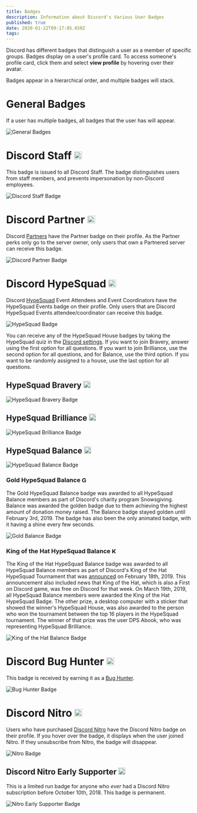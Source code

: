 ```yaml
---
title: Badges
description: Information about Discord's Various User Badges
published: true
date: 2020-01-22T09:17:05.650Z
tags: 
---
```


Discord has different badges that distinguish a user as a member of specific groups. Badges display on a user's profile card. To access someone's profile card, click them and select **view profile** by hovering over their avatar. 

Badges appear in a hierarchical order, and multiple badges will stack.

# General Badges
If a user has multiple badges, all badges that the user has will appear.

![General Badges](https://github.com/DiscordiaWiki/wiki/blob/master/uploads/badges/generalbadges.png?raw=true "A General Overview of Badges")

# Discord Staff <img src="https://github.com/DiscordiaWiki/wiki/blob/master/uploads/icons/discord-staff.png?raw=true" alt="Discord Staff Badge" width="21" height="21"/>
This badge is issued to all Discord Staff. The badge distinguishes users from staff members, and prevents impersonation by non-Discord employees.

![Discord Staff Badge](https://github.com/DiscordiaWiki/wiki/blob/master/uploads/badges/newstaffbadge.png?raw=true "A Staff Member's Badge")

# Discord Partner <img src="https://github.com/DiscordiaWiki/wiki/blob/master/uploads/icons/partner.png?raw=true" alt="Discord Partner Badge" width="21" height="21"/>
Discord [Partners](/partner) have the Partner badge on their profile. As the Partner perks only go to the server owner, only users that own a Partnered server can receive this badge.

![Discord Partner Badge](https://github.com/DiscordiaWiki/wiki/blob/master/uploads/badges/newpartnerbadge.png?raw=true "A Discord Partner Badge")

# Discord HypeSquad <img src="https://github.com/DiscordiaWiki/wiki/blob/master/uploads/icons/hypesquad.png?raw=true" alt="HypeSquad Badge" width="21" height="21"/>
Discord [HypeSquad](/hypesquad) Event Attendees and Event Coordinators have the HypeSquad Events badge on their profile. Only users that are Discord HypeSquad Events attendee/coordinator can receive this badge. 

![HypeSquad Badge](https://github.com/DiscordiaWiki/wiki/blob/master/uploads/badges/newhypesquadbadge.png?raw=true "A HypeSquad Event Member's Badge")

You can receive any of the HypeSquad House badges by taking the HypeSquad quiz in the [Discord settings](https://discordapp.com/settings/hypesquad-online). If you want to join Bravery, answer using the first option for all questions. If you want to join Brilliance, use the second option for all questions, and for Balance, use the third option. If you want to be randomly assigned to a house, use the last option for all questions.

## HypeSquad Bravery  <img src="https://github.com/DiscordiaWiki/wiki/blob/master/uploads/icons/hs-bravery.png?raw=true" alt="HypeSquad Bravery Badge" width="19" height="19"/>

![HypeSquad Bravery Badge](https://github.com/DiscordiaWiki/wiki/blob/master/uploads/badges/hypesquadbravery.png?raw=true "HypeSquad Bravery Badge")

## HypeSquad Brilliance <img src="https://github.com/DiscordiaWiki/wiki/blob/master/uploads/icons/hs-brilliance.png?raw=true" alt="HypeSquad Brilliance Badge" width="19" height="19"/>

![HypeSquad Brilliance Badge](https://github.com/DiscordiaWiki/wiki/blob/master/uploads/badges/hypesquadbrilliance.png?raw=true "HypeSquad Brilliance Badge")

## HypeSquad Balance <img src="https://github.com/DiscordiaWiki/wiki/blob/master/uploads/icons/hs-balance.png?raw=true" alt="HypeSquad Balance Badge" width="19" height="19"/>

![HypeSquad Balance Badge](https://github.com/DiscordiaWiki/wiki/blob/master/uploads/badges/hypesquadbalance.png?raw=true "HypeSquad Balance Badge")

### Gold HypeSquad Balance <img src="https://github.com/DiscordiaWiki/wiki/blob/master/uploads/icons/snowsgiving-balance.png?raw=true" alt="Gold Balance Badge" width="15" height="15"/>

The Gold HypeSquad Balance badge was awarded to all HypeSquad Balance members as part of Discord's charity program Snowsgiving. Balance was awarded the golden badge due to them achieving the highest amount of donation money raised. The Balance badge stayed golden until February 3rd, 2019. The badge has also been the only animated badge, with it having a shine every few seconds.

![Gold Balance Badge](https://github.com/DiscordiaWiki/wiki/blob/master/uploads/badges/gold-balance.png?raw=true "Gold Balance Badge")

### King of the Hat HypeSquad Balance <img src="https://github.com/DiscordiaWiki/wiki/blob/master/uploads/icons/koth-balance.png?raw=true" alt="King of the Hat Balance Badge" width="15" height="15"/>

The King of the Hat HypeSquad Balance badge was awarded to all HypeSquad Balance members as part of Discord's King of the Hat HypeSquad Tournament that was [announced](https://medium.com/king-of-the-hat/hat-is-free-this-week-and-this-week-only-v-f9fa0987688b) on February 18th, 2019. This announcement also included news that King of the Hat, which is also a First on Discord game, was free on Discord for that week. On March 19th, 2019, all HypeSquad Balance members were awarded the King of the Hat HypeSquad Badge. The other prize, a desktop computer with a sticker that showed the winner's HypeSquad House, was also awarded to the person who won the tournament between the top 16 players in the HypeSquad tournament. The winner of that prize was the user DPS Abook, who was representing HypeSquad Brilliance.

![King of the Hat Balance Badge](https://github.com/DiscordiaWiki/wiki/blob/master/uploads/badges/crown-balance.png?raw=true "King of the Hat Balance Badge")

# Discord Bug Hunter <img src="https://github.com/DiscordiaWiki/wiki/blob/master/uploads/icons/bug-hunter.png?raw=true" alt="Bug Hunter Badge" width="21" height="21"/>
This badge is received by earning it as a [Bug Hunter](/bug-hunters).

![Bug Hunter Badge](https://github.com/DiscordiaWiki/wiki/blob/master/uploads/badges/bughunterbadge.png?raw=true "A Discord Bug Hunter Badge")

# Discord Nitro <img src="https://github.com/DiscordiaWiki/wiki/blob/master/uploads/icons/nitro.png?raw=true" alt="Nitro Badge" width="21" height="21"/>
Users who have purchased [Discord Nitro](/nitro) have the Discord Nitro badge on their profile. If you hover over the badge, it displays when the user joined Nitro. If they unsubscribe from Nitro, the badge will disappear. 

![Nitro Badge](https://github.com/DiscordiaWiki/wiki/blob/master/uploads/badges/newnitrobadge.png?raw=true "A Nitro Discord User's Badge")

## Discord Nitro Early Supporter <img src="https://github.com/DiscordiaWiki/wiki/blob/master/uploads/icons/early-supporter.png?raw=true" alt="Early Supporter Badge" width="19" height="19"/>
This is a limited run badge for anyone who *ever* had a Discord Nitro subscription before October 10th, 2018. This badge is permanent.

![Nitro Early Supporter Badge](https://github.com/DiscordiaWiki/wiki/blob/master/uploads/badges/nitroearlysupporterbadge.png?raw=true "Nitro Early Supporter Badge")